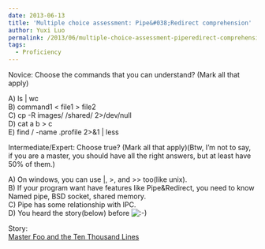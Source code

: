 ```yaml
---
date: 2013-06-13
title: 'Multiple choice assessment: Pipe&#038;Redirect comprehension'
author: Yuxi Luo
permalink: /2013/06/multiple-choice-assessment-piperedirect-comprehension/
tags:
  - Proficiency
---
```

Novice: Choose the commands that you can understand? (Mark all that apply)

A) ls | wc  
B) command1 < file1 > file2  
C) cp -R images/ /shared/ 2>/dev/null  
D) cat a b > c  
E) find / -name .profile 2>&1 | less

Intermediate/Expert: Choose true? (Mark all that apply)(Btw, I&#8217;m not to say, if you are a master, you should have all the right answers, but at least have 50% of them.)

A) On windows, you can use |, >, and >> too(like unix).  
B) If your program want have features like Pipe&Redirect, you need to know Named pipe, BSD socket, shared memory.  
C) Pipe has some relationship with IPC.  
D) You heard the story(below) before <img src="http://localhost:8080/wp-includes/images/smilies/icon_smile.gif" alt=":-)" class="wp-smiley" />

Story:  
<a title="Master Foo and the Ten Thousand Lines" href="http://www.faqs.org/docs/artu/ten-thousand.html" target="_blank">Master Foo and the Ten Thousand Lines</a>
